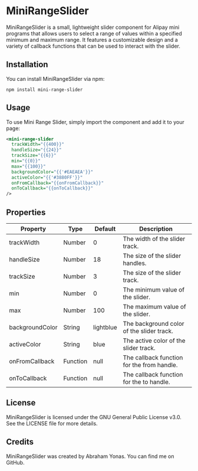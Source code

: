 # MiniRangeSlider

MiniRangeSlider is a small, lightweight slider component for Alipay mini programs that allows users to select a range of values within a specified minimum and maximum range. It features a customizable design and a variety of callback functions that can be used to interact with the slider.

## Installation

You can install MiniRangeSlider via npm:

`npm install mini-range-slider`

## Usage

To use Mini Range Slider, simply import the component and add it to your page:

```xml
<mini-range-slider
  trackWidth="{{400}}"
  handleSize="{{24}}"
  trackSize="{{6}}"
  min="{{0}}"
  max="{{100}}"
  backgroundColor="{{'#EAEAEA'}}"
  activeColor="{{'#3880FF'}}"
  onFromCallback="{{onFromCallback}}"
  onToCallback="{{onToCallback}}"
/>
```

## Properties

| Property        | Type     | Default   | Description                                |
| --------------- | -------- | --------- | ------------------------------------------ |
| trackWidth      | Number   | 0         | The width of the slider track.             |
| handleSize      | Number   | 18        | The size of the slider handles.            |
| trackSize       | Number   | 3         | The size of the slider track.              |
| min             | Number   | 0         | The minimum value of the slider.           |
| max             | Number   | 100       | The maximum value of the slider.           |
| backgroundColor | String   | lightblue | The background color of the slider track.  |
| activeColor     | String   | blue      | The active color of the slider track.      |
| onFromCallback  | Function | null      | The callback function for the from handle. |
| onToCallback    | Function | null      | The callback function for the to handle.   |

## License

MiniRangeSlider is licensed under the GNU General Public License v3.0. See the LICENSE file for more details.

## Credits

MiniRangeSlider was created by Abraham Yonas. You can find me on GitHub.
